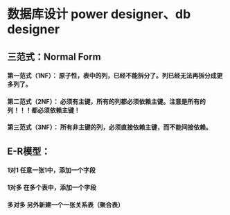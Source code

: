 # 数据库设计 power designer、db designer
## 三范式：Normal Form
####  第一范式（1NF）： 原子性，表中的列，已经不能拆分了。列已经无法再拆分成更多列了。
#### 第二范式（2NF）： 必须有主键，所有的列都必须依赖主键。注意是所有的列！！！都必须依赖主键！
#### 第三范式（3NF）： 所有非主键的列，必须直接依赖主键，而不能间接依赖。

## E-R模型：
#### 1对1 任意一张1中，添加一个字段
#### 1对多 在多个表中，添加一个字段
#### 多对多 另外新建一个一张关系表（聚合表）
